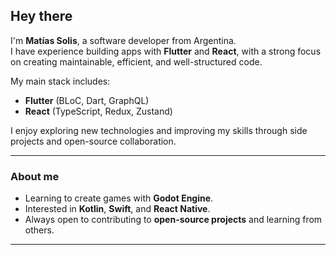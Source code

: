 ## Hey there

I'm **Matías Solis**, a software developer from Argentina.  
I have experience building apps with **Flutter** and **React**, with a strong focus on creating maintainable, efficient, and well-structured code.

My main stack includes:
- **Flutter** (BLoC, Dart, GraphQL)
- **React** (TypeScript, Redux, Zustand)

I enjoy exploring new technologies and improving my skills through side projects and open-source collaboration.

---

### About me
- Learning to create games with **Godot Engine**.  
- Interested in **Kotlin**, **Swift**, and **React Native**.  
- Always open to contributing to **open-source projects** and learning from others.

---
